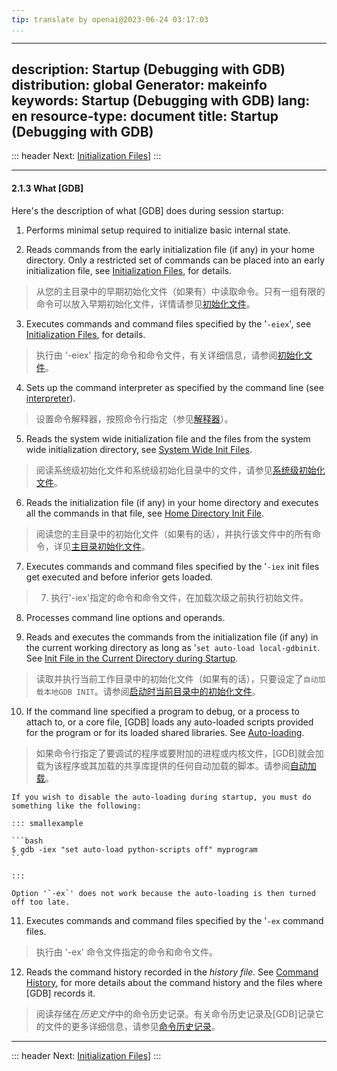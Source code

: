 ```yaml
---
tip: translate by openai@2023-06-24 03:17:03
...
```

---
description: Startup (Debugging with GDB)
distribution: global
Generator: makeinfo
keywords: Startup (Debugging with GDB)
lang: en
resource-type: document
title: Startup (Debugging with GDB)
---
::: header
Next: [Initialization Files](Initialization-Files.html#Initialization-Files)]
:::

---

#### 2.1.3 What [GDB]

Here's the description of what [GDB] does during session startup:

1. Performs minimal setup required to initialize basic internal state.

2. Reads commands from the early initialization file (if any) in your home directory. Only a restricted set of commands can be placed into an early initialization file, see [Initialization Files](Initialization-Files.html#Initialization-Files), for details.

> 从您的主目录中的早期初始化文件（如果有）中读取命令。只有一组有限的命令可以放入早期初始化文件，详情请参见[初始化文件](Initialization-Files.html#Initialization-Files)。

3. Executes commands and command files specified by the '`-eiex`', see [Initialization Files](Initialization-Files.html#Initialization-Files), for details.

> 执行由 '-eiex' 指定的命令和命令文件，有关详细信息，请参阅[初始化文件](Initialization-Files.html#Initialization-Files)。

4. Sets up the command interpreter as specified by the command line (see [interpreter](Mode-Options.html#Mode-Options)).

> 设置命令解释器，按照命令行指定（参见[解释器](Mode-Options.html#Mode-Options)）。

5. Reads the system wide initialization file and the files from the system wide initialization directory, see [System Wide Init Files](Initialization-Files.html#System-Wide-Init-Files).

> 阅读系统级初始化文件和系统级初始化目录中的文件，请参见[系统级初始化文件](Initialization-Files.html#System-Wide-Init-Files)。

6. Reads the initialization file (if any) in your home directory and executes all the commands in that file, see [Home Directory Init File](Initialization-Files.html#Home-Directory-Init-File).

> 阅读您的主目录中的初始化文件（如果有的话），并执行该文件中的所有命令，详见[主目录初始化文件](Initialization-Files.html#Home-Directory-Init-File)。

7. Executes commands and command files specified by the '`-iex` init files get executed and before inferior gets loaded.

> 7. 执行'-iex'指定的命令和命令文件，在加载次级之前执行初始文件。
8. Processes command line options and operands.

9. Reads and executes the commands from the initialization file (if any) in the current working directory as long as '`set auto-load local-gdbinit`. See [Init File in the Current Directory during Startup](Initialization-Files.html#Init-File-in-the-Current-Directory-during-Startup).

> 读取并执行当前工作目录中的初始化文件（如果有的话），只要设定了`自动加载本地GDB INIT`。请参阅[启动时当前目录中的初始化文件](Initialization-Files.html#Init-File-in-the-Current-Directory-during-Startup)。

10. If the command line specified a program to debug, or a process to attach to, or a core file, [GDB] loads any auto-loaded scripts provided for the program or for its loaded shared libraries. See [Auto-loading](Auto_002dloading.html#Auto_002dloading).

> 如果命令行指定了要调试的程序或要附加的进程或内核文件，[GDB]就会加载为该程序或其加载的共享库提供的任何自动加载的脚本。请参阅[自动加载](Auto_002dloading.html#Auto_002dloading)。

    If you wish to disable the auto-loading during startup, you must do something like the following:

    ::: smallexample

    ```bash
    $ gdb -iex "set auto-load python-scripts off" myprogram
    ```

    :::

    Option '`-ex`' does not work because the auto-loading is then turned off too late.

11. Executes commands and command files specified by the '`-ex` command files.

> 执行由 '-ex' 命令文件指定的命令和命令文件。

12. Reads the command history recorded in the *history file*. See [Command History](Command-History.html#Command-History), for more details about the command history and the files where [GDB] records it.

> 阅读存储在*历史文件*中的命令历史记录。有关命令历史记录及[GDB]记录它的文件的更多详细信息，请参见[命令历史记录](Command-History.html#Command-History)。

---

::: header
Next: [Initialization Files](Initialization-Files.html#Initialization-Files)]
:::
